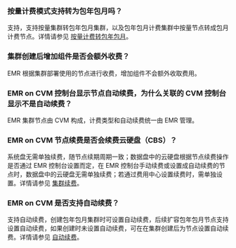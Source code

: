 ### 按量计费模式支持转为包年包月吗？
支持，支持按量集群转包年包月集群，以及包年包月计费集群中按量节点转成包月计费节点。详情请参见 [按量计费转包年包月](https://cloud.tencent.com/document/product/589/63396)。

### 集群创建后增加组件是否会额外收费？
EMR 根据集群部署使用的节点进行收费，增加组件不会额外收取费用。

### EMR on CVM 控制台显示节点自动续费，为什么关联的 CVM 控制台显示不是自动续费？
EMR 集群节点由 CVM 构成，计费类型和自动续费统一由 EMR 管理。

### EMR on CVM 节点续费是否会续费云硬盘（CBS）？
系统盘无需单独续费，随节点续期周期一致；数据盘中的云硬盘根据节点续费操作是否通过 EMR 控制台设置而定，在 EMR 控制台手动续费或设置成自动续费的节点时，数据盘中的云硬盘无需单独续费；若通过费用中心设置续费时，需单独设置。详情请参见 [集群续费](https://cloud.tencent.com/document/product/589/44851)。

### EMR on CVM 是否支持自动续费？
支持自动续费，创建包年包月集群时可设置自动续费，后续扩容包年包月节点支持设置自动续费，如果创建时未设置自动续费，可在在集群创建后为节点设置自动续费。详情请参见 [自动续费](https://cloud.tencent.com/document/product/589/44851#.E8.87.AA.E5.8A.A8.E7.BB.AD.E8.B4.B9)。

